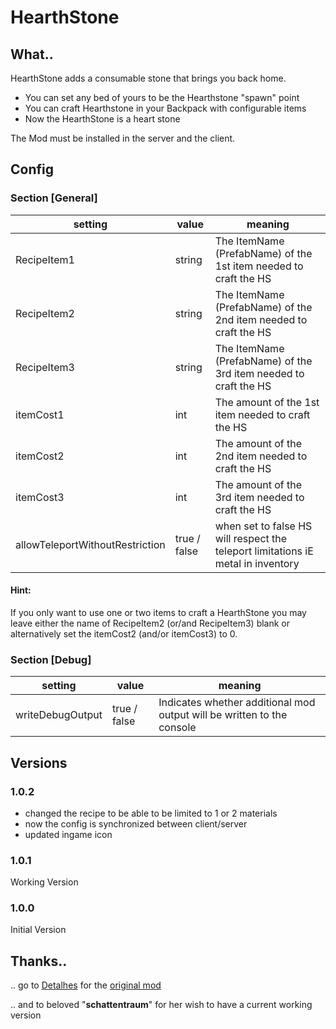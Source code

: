 # HearthStone

## What..
HearthStone adds a consumable stone that brings you back home.

- You can set any bed of yours to be the Hearthstone "spawn" point
- You can craft Hearthstone in your Backpack with configurable items
- Now the HearthStone is a heart stone

The Mod must be installed in the server and the client.

## Config

### Section [General]
setting | value | meaning
--------|-------|--------
RecipeItem1 | string | The ItemName (PrefabName) of the 1st item needed to craft the HS
RecipeItem2 | string | The ItemName (PrefabName) of the 2nd item needed to craft the HS
RecipeItem3 | string | The ItemName (PrefabName) of the 3rd item needed to craft the HS
itemCost1 | int | The amount of the 1st item needed to craft the HS
itemCost2 | int | The amount of the 2nd item needed to craft the HS
itemCost3 | int | The amount of the 3rd item needed to craft the HS
allowTeleportWithoutRestriction | true / false | when set to false HS will respect the teleport limitations iE metal in inventory

#### Hint: 
If you only want to use one or two items to craft a HearthStone you may leave either the name of RecipeItem2 (or/and RecipeItem3) blank or alternatively set the itemCost2 (and/or itemCost3) to 0.


### Section [Debug]
setting | value | meaning
--------|-------|--------
writeDebugOutput | true / false | Indicates whether additional mod output will be written to the console


## Versions
### 1.0.2 
+ changed the recipe to be able to be limited to 1 or 2 materials 
+ now the config is synchronized between client/server
+ updated ingame icon

### 1.0.1
Working Version

### 1.0.0
Initial Version

## Thanks..
.. go to [Detalhes](https://valheim.thunderstore.io/package/Detalhes/) for the [original mod](https://valheim.thunderstore.io/package/Detalhes/Hearthstone/)

.. and to beloved "<b>schattentraum</b>" for her wish to have a current working version